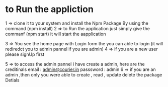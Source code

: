 # to Run the appliction 
1 => clone it to your system and install the Npm Package  By using the command  (npm install)
2 => to Run the application just simply give the commanf (npm start) it will start the aapplication 

3 => You see the home page with Login form the you can able to login (it will rediredct you to admin pannel if you are admin)
4 => if you are a new user please signUp first 

5 => to access the admin pannel i have create a admin, here are the creditinals 
             email : admin@courier.in 
             passsword : admin
6 => if you are an admin ,then only you were able to  create , read , update delete the package Detials 
